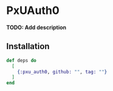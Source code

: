 # PxUAuth0

**TODO: Add description**

## Installation

```elixir
def deps do
  [
    {:pxu_auth0, github: "", tag: ""}
  ]
end
```
